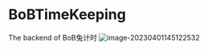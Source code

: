 # BoBTimeKeeping
The backend of BoB兔计时
![image-20230401145122532](http://ksdb-blogimg.oss-cn-beijing.aliyuncs.com/typora/202304/01/145122-427950.png)
